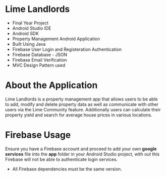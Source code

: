 # Lime Landlords
- Final Year Project 
- Android Studio IDE
- Android SDK
- Property Management Android Application
- Built Using Java
- Firebase User Login and Registeration Authentication
- Firebase Database - JSON
- Firebase Email Verification
- MVC Design Pattern used

# About the Application
Lime Landlords is a property management app that allows users to be able to add, modify and delete property data as well as communicate with other users via the Lime Community feature.
Additionally users can calculate their property yield and search for average house prices in various locations.

# Firebase Usage
Ensure you have a Firebase account and proceed to add your own **google services** file into the **app** folder in your Android Studio project, with out this Firebase will not be able to authenticate login services.

- All Firebase dependencies must be the same version.
